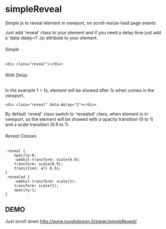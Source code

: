 # simpleReveal
Simple js to reveal element in viewport, on scroll-resize-load page events

Just add 'reveal' class to your element and if you need a delay time just add a 'data-dealy=1' (s) attribute to your element.

###### Simple
```
<div class="reveal"></div>
```

###### With Delay
In the example 1 = 1s, element will be showed after 1s when comes in the viewport.
```
<div class="reveal" data-delay="1"></div>
```


By default 'reveal' class switch to 'revealed' class, when element is in viewport, so the element will be showed with a opactiy transition (0 to 1) and a scale transition (0.9 to 1).

###### Reveal Classes
```
.reveal {
    opacity:0;
    -webkit-transform: scale(0.9);
    transform: scale(0.9);
    transition: all 0.5s;
}
.revealed {
    -webkit-transform: scale(1);
    transform: scale(1);
    opacity:1;
}
```


## DEMO
Just scroll down
http://www.roughdesign.it/stage/simpleReveal/
